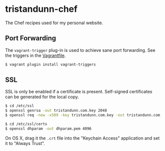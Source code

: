 # tristandunn-chef

The Chef recipes used for my personal website.

## Port Forwarding

The `vagrant-trigger` plug-in is used to achieve sane port forwarding. See the triggers in the [Vagrantfile][].

```sh
$ vagrant plugin install vagrant-triggers
```

## SSL

SSL is only be enabled if a certificate is present. Self-signed certificates can be generated for the local copy.

```sh
$ cd /etc/ssl
$ openssl genrsa -out tristandunn.com.key 2048
$ openssl req -new -x509 -key tristandunn.com.key -out tristandunn.com.crt -days 3650 -subj /CN=tristandunn.local

$ cd /etc/ssl/certs
$ openssl dhparam -out dhparam.pem 4096
```

On OS X, drag it the `.crt` file into the "Keychain Access" application and set it to "Always Trust".

[Vagrantfile]: https://github.com/tristandunn/tristandunn.com-chef/blob/master/Vagrantfile

